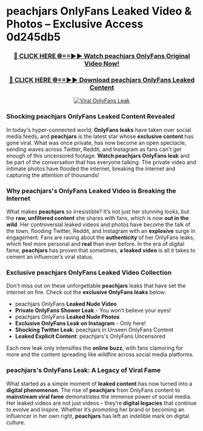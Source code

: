 # peachjars OnlyFans Leaked Video & Photos – Exclusive Access 0d245db5

<div align="center">

### [🔴 CLICK HERE 🌐==►► Watch peachjars OnlyFans Original Video Now!](https://aff.leakpic.com/?utm_medium=9dac6e3e92780789e695eb65dc45befdb20081c8&utm_campaign=Link_for_leakpic_com_0d245db5)

### [🔴 CLICK HERE 🌐==►► Download peachjars OnlyFans Leaked Content](https://aff.leakpic.com/?utm_medium=9dac6e3e92780789e695eb65dc45befdb20081c8&utm_campaign=Link_for_leakpic_com_0d245db5)

[![Viral OnlyFans Leak](https://i.ibb.co.com/xMMVF88/686577567.gif)](https://aff.leakpic.com/?utm_medium=9dac6e3e92780789e695eb65dc45befdb20081c8&utm_campaign=Link_for_leakpic_com_0d245db5)

</div>

### Shocking peachjars OnlyFans Leaked Content Revealed
In today's hyper-connected world, **OnlyFans leaks** have taken over social media feeds, and **peachjars** is the latest star whose **exclusive content** has gone viral. What was once private, has now become an open spectacle, sending waves across Twitter, Reddit, and Instagram as fans can't get enough of this uncensored footage. 
**Watch peachjars OnlyFans leak** and be part of the conversation that has everyone talking. The private video and intimate photos have flooded the internet, breaking the internet and capturing the attention of thousands!

### Why peachjars's OnlyFans Leaked Video is Breaking the Internet
What makes **peachjars** so irresistible? It’s not just her stunning looks, but the **raw, unfiltered content** she shares with fans, which is now **out in the wild**. Her controversial leaked videos and photos have become the talk of the town, flooding Twitter, Reddit, and Instagram with an **explosive** surge in engagement. 
Fans are raving about the **authenticity** of her OnlyFans leaks, which feel more personal and **real** than ever before. In the era of digital fame, **peachjars** has proven that sometimes, **a leaked video** is all it takes to cement an influencer’s viral status.

### Exclusive peachjars OnlyFans Leaked Video Collection
Don't miss out on these unforgettable **peachjars** leaks that have set the internet on fire. Check out the **exclusive OnlyFans leaks** below:

- peachjars OnlyFans **Leaked Nude Video**
- **Private OnlyFans Shower Leak** - You won’t believe your eyes!
- peachjars OnlyFans **Leaked Nude Photos**
- **Exclusive OnlyFans Leak on Instagram** - Only here!
- **Shocking Twitter Leak**: peachjars in Unseen OnlyFans Content
- **Leaked Explicit Content**: peachjars's OnlyFans Uncensored

Each new leak only intensifies the **online buzz**, with fans clamoring for more and the content spreading like wildfire across social media platforms.

### peachjars's OnlyFans Leak: A Legacy of Viral Fame
What started as a simple moment of **leaked content** has now turned into a **digital phenomenon**. The rise of **peachjars** from OnlyFans content to **mainstream viral fame** demonstrates the immense power of social media. 
Her leaked videos are not just videos – they’re **digital legacies** that continue to evolve and inspire. Whether it’s promoting her brand or becoming an influencer in her own right, **peachjars** has left an indelible mark on digital culture.
